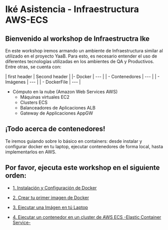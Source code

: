 # Iké Asistencia - Infraestructura AWS-ECS

<!--
# ![logo](https://raw.githubusercontent.com/raqmxo/AWS-ECS/master/images/ecs-docker.jpg)
![logox](https://raw.githubusercontent.com/raqmxo/AWS-ECS/master/images/IkeYaabFisico.png)
-->
## Bienvenido al workshop de Infraestructra Ike

En este workshop iremos armando un ambiente de Infraestructura similar al utilizado en el proyecto YaaB. Para esto, es necesario entender el uso de diferentes tecnologías utilizadas en los ambientes de QA y Productivos. Entre otras, se cuenta con:

| first header | Second header |
|- Docker | --- |
|  - Contenedores | --- |
|  - Imágenes | --- |
|  - DockerFile | --- |

- Cómputo en la nube (Amazon Web Services AWS)
  - Máquinas virtuales EC2
  - Clusters ECS
  - Balanceadores de Aplicaciones ALB
  - Gateway de Applicaciones AppGW

## ¡Todo acerca de contenedores!

Te iremos guiando sobre lo básico en containers: desde instalar y configurar docker en tu laptop, ejecutar contenedores de forma local, hasta implementarlos en AWS.

## Por favor, ejecuta este workshop en el siguiente orden:

* [1. Instalación y Configuración de Docker](https://github.com/raqmxo/AWS-ECS/blob/master/Docs/lab01/README.md)

* [2. Crear tu primer imagen de Docker](https://github.com/raqmxo/AWS-ECS/blob/master/Docs/lab02/README.md)

* [3. Ejecutar una Imágen en tú Laptop](https://github.com/raqmxo/AWS-ECS/blob/master/Docs/lab03/README.md)

* [4. Ejecutar un contenedor en un cluster de AWS ECS -Elastic Container Service-](https://github.com/crancurello/containers_aws/AWS-ECS/blob/master/Docs/lab04/README.md)
